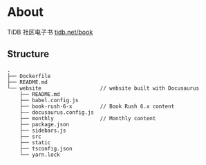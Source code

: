 # About

TiDB 社区电子书 [tidb.net/book](https://tidb.net/book)

## Structure

```
.
├── Dockerfile
├── README.md
└── website                   // website built with Docusaurus
    ├── README.md
    ├── babel.config.js
    ├── book-rush-6-x         // Book Rush 6.x content
    ├── docusaurus.config.js
    ├── monthly               // Monthly content
    ├── package.json
    ├── sidebars.js
    ├── src
    ├── static
    ├── tsconfig.json
    └── yarn.lock
```
